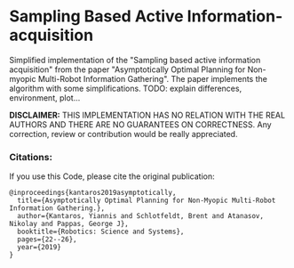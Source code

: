 # Sampling Based Active Information-acquisition

Simplified implementation of the "Sampling based active information acquisition" from the paper "Asymptotically Optimal Planning for Non-myopic Multi-Robot Information Gathering". The paper implements the algorithm with some simplifications. TODO: explain differences, environment, plot...

**DISCLAIMER:** THIS IMPLEMENTATION HAS NO RELATION WITH THE REAL AUTHORS AND THERE ARE NO GUARANTEES ON CORRECTNESS. Any correction, review or contribution would be really appreciated.

### Citations:
If you use this Code, please cite the original publication:

```
@inproceedings{kantaros2019asymptotically,
  title={Asymptotically Optimal Planning for Non-Myopic Multi-Robot Information Gathering.},
  author={Kantaros, Yiannis and Schlotfeldt, Brent and Atanasov, Nikolay and Pappas, George J},
  booktitle={Robotics: Science and Systems},
  pages={22--26},
  year={2019}
}
```
